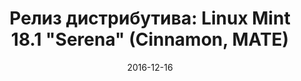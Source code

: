 ---
layout: post
title: "Релиз дистрибутива: Linux Mint 18.1 \"Serena\" (Cinnamon, MATE)"
date: 2016-12-16   
---